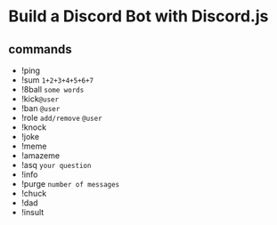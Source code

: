 # Build a Discord Bot with Discord.js

## commands

- !ping
- !sum `1+2+3+4+5+6+7`
- !8ball `some words`
- !kick`@user`
- !ban `@user`
- !role `add/remove` `@user`
- !knock
- !joke
- !meme
- !amazeme
- !asq `your question`
- !info
- !purge `number of messages`
- !chuck
- !dad
- !insult
